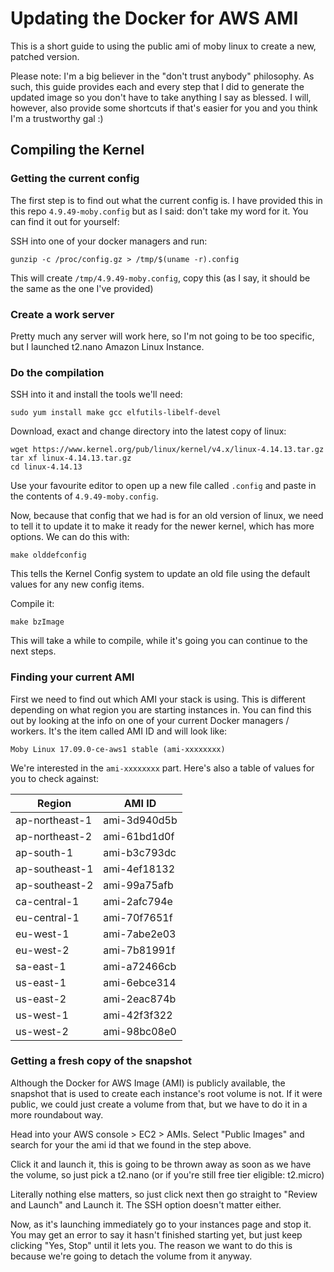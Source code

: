 # Updating the Docker for AWS AMI

This is a short guide to using the public ami of moby linux to create a
new, patched version.

Please note: I'm a big believer in the "don't trust anybody" philosophy.
As such, this guide provides each and every step that I did to generate
the updated image so you don't have to take anything I say as blessed. I
will, however, also provide some shortcuts if that's easier for you and
you think I'm a trustworthy gal :)

## Compiling the Kernel

### Getting the current config

The first step is to find out what the current config is. I have
provided this in this repo `4.9.49-moby.config` but as I said: don't
take my word for it. You can find it out for yourself:

SSH into one of your docker managers and run:

```
gunzip -c /proc/config.gz > /tmp/$(uname -r).config
```

This will create `/tmp/4.9.49-moby.config`, copy this (as I say, it
should be the same as the one I've provided)

### Create a work server

Pretty much any server will work here, so I'm not going to be too
specific, but I launched t2.nano Amazon Linux Instance.

### Do the compilation

SSH into it and install the tools we'll need:

```
sudo yum install make gcc elfutils-libelf-devel
```

Download, exact and change directory into the latest copy of linux:

```
wget https://www.kernel.org/pub/linux/kernel/v4.x/linux-4.14.13.tar.gz
tar xf linux-4.14.13.tar.gz
cd linux-4.14.13
```

Use your favourite editor to open up a new file called `.config` and
paste in the contents of `4.9.49-moby.config`.

Now, because that config that we had is for an old version of linux, we
need to tell it to update it to make it ready for the newer kernel,
which has more options. We can do this with:

```
make olddefconfig
```

This tells the Kernel Config system to update an old file using the
default values for any new config items.

Compile it:

```
make bzImage
```

This will take a while to compile, while it's going you can continue to
the next steps.

### Finding your current AMI

First we need to find out which AMI your stack is using. This is
different depending on what region you are starting instances in. You
can find this out by looking at the info on one of your current Docker
managers / workers. It's the item called AMI ID and will look like:

```
Moby Linux 17.09.0-ce-aws1 stable (ami-xxxxxxxx)
```

We're interested in the `ami-xxxxxxxx` part. Here's also a table of
values for you to check against:

| Region         | AMI ID       |
| ---------------|--------------|
| ap-northeast-1 | ami-3d940d5b |
| ap-northeast-2 | ami-61bd1d0f |
| ap-south-1     | ami-b3c793dc |
| ap-southeast-1 | ami-4ef18132 |
| ap-southeast-2 | ami-99a75afb |
| ca-central-1   | ami-2afc794e |
| eu-central-1   | ami-70f7651f |
| eu-west-1      | ami-7abe2e03 |
| eu-west-2      | ami-7b81991f |
| sa-east-1      | ami-a72466cb |
| us-east-1      | ami-6ebce314 |
| us-east-2      | ami-2eac874b |
| us-west-1      | ami-42f3f322 |
| us-west-2      | ami-98bc08e0 |


### Getting a fresh copy of the snapshot

Although the Docker for AWS Image (AMI) is publicly available, the
snapshot that is used to create each instance's root volume is not. If
it were public, we could just create a volume from that, but we have to
do it in a more roundabout way.

Head into your AWS console > EC2 > AMIs. Select "Public Images" and
search for your the ami id that we found in the step above.

Click it and launch it, this is going to be thrown away as soon as we
have the volume, so just pick a t2.nano (or if you're still free tier
eligible: t2.micro)

Literally nothing else matters, so just click next then go straight to
"Review and Launch" and Launch it. The SSH option doesn't matter either.

Now, as it's launching immediately go to your instances page and stop
it. You may get an error to say it hasn't finished starting yet, but
just keep clicking "Yes, Stop" until it lets you. The reason we want to
do this is because we're going to detach the volume from it anyway.

